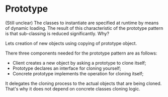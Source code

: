 # Prototype

(Still unclear)
The classes to instantiate are specified at runtime by means of dynamic loading. 
The result of this characteristic of the prototype pattern is that sub-classing is reduced significantly.
Why?

Lets creation of new objects using copying of prototype object.

There three components needed for the prototype pattern are as follows:
- Client creates a new object by asking a prototype to clone itself;
- Prototype declares an interface for cloning yourself;
- Concrete prototype implements the operation for cloning itself;

It delegates the cloning process to the actual objects that are being cloned. 
That's why it does not depend on concrete classes cloning logic.  